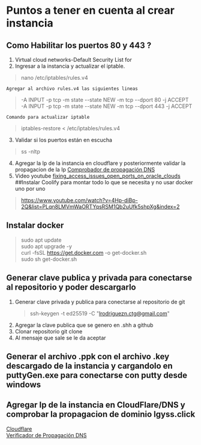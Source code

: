 


# Puntos a tener en cuenta al crear instancia
## Como Habilitar los puertos 80 y 443 ?
>
 1. Virtual cloud networks-Default Security List for 
 2. Ingresar a la instancia y actualizar el iptable.
> 
> nano /etc/iptables/rules.v4

    Agregar al archivo rules.v4 las siguientes lineas

> -A INPUT -p tcp -m state --state NEW -m tcp --dport 80 -j ACCEPT \
> -A INPUT -p tcp -m state --state NEW -m tcp --dport 443 -j ACCEPT

`Comando para actualizar iptable `

> iptables-restore < /etc/iptables/rules.v4
 3. Validar si los puertos están en escucha
>ss -nltp
 4. Agregar la Ip de la instancia en cloudflare y posteriormente validar la propagacion de la Ip
 [Comprobador de propagación DNS](https://whatsmydns.me/es#A/www.lgyss.click)
 5. Video youtube  [fixing_access_issues_open_ports_on_oracle_clouds](Agregar%20la%20Ip%20de%20la%20instancia%20en%20cloudflare%20y%20posteriormente%20validar%20la%20propagacion%20de%20la%20Ip%20%20%5BComprobador%20de%20propagaci%C3%B3n%20DNS%5D%28https://whatsmydns.me/es#A/www.lgyss.click%29)
##Instalar Coolify para montar todo lo que se necesita y no usar docker uno por uno
> https://www.youtube.com/watch?v=4Hp-diBp-2Q&list=PLqn8LMVmWaORTYqsRSM1Qb2uUfk5shpXg&index=2

## Instalar docker
> sudo apt update \
> sudo apt upgrade -y \
> curl -fsSL https://get.docker.com -o get-docker.sh \
> sudo sh get-docker.sh

## Generar clave publica y privada para conectarse al repositorio y poder descargarlo
1. Generar clave privada y publica para conectarse al repositorio de git
   > ssh-keygen -t ed25519 -C "lrodriguezn.ctg@gmail.com"
2. Agregar la clave publica que se genero en .shh a github
3. Clonar repositorio
   git clone 
5. Al mensaje que sale se le da aceptar

## Generar el archivo .ppk con el archivo .key descargado de la instancia y cargandolo en puttyGen.exe para conectarse con putty desde windows

## Agregar Ip de la instancia en CloudFlare/DNS y comprobar la propagacion de dominio lgyss.click
[Cloudflare](https://www.cloudflare.com/) \
[Verificador de Propagación DNS](https://whatsmydns.me/es#A/www.lgyss.click)
